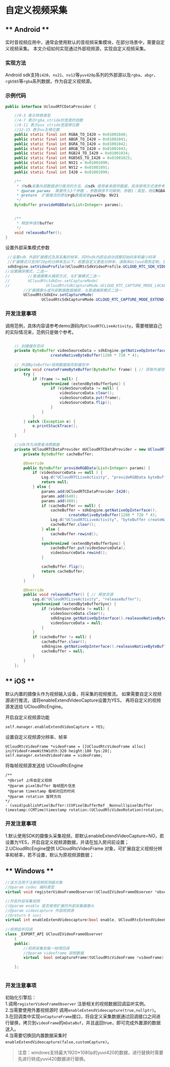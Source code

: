 # 自定义视频采集

<!-- tabs:start -->

## ** Android **

实时音视频应用中，通常会使用默认的音视频采集模块，在部分场景中，需要自定义视频采集。
本文介绍如何实现通过外部视频源，实现自定义视频采集。

### 实现方法

Android sdk支持`i420`、`nv21`、`nv12`等`yuv420p`系列的外部源以及`rgba`、`abgr`、`rgb565`等`rgba`系列数据，作为自定义视频源。    

### 示例代码

```java
public interface UcloudRTCDataProvider {

    //0-3 表示转换类型
    //4-7 表示rgba_stride的宽度的倍数
    //8-11 表示yuv_stride宽度移位数
    //12-15 表示uv左移位数
    public static final int RGBA_TO_I420 = 0x01001040;
    public static final int ABGR_TO_I420 = 0x01001041;
    public static final int BGRA_TO_I420 = 0x01001042;
    public static final int ARGB_TO_I420 = 0x01001043;
    public static final int RGB24_TO_I420 = 0x01001034;
    public static final int RGB565_TO_I420 = 0x01001025;
    public static final int NV21 = 0x01001090;
    public static final int NV12 = 0x01001091;
    public static final int I420 = 0x01001099;

    /**
     * 供sdk采集外部数据进行推流的方法，由sdk 使用者来提供数据，具体使用方式请参考rgb转yuv使用说明
     * @param params  需要传入3个参数 ，参数顺序不可颠倒，参数1：类型，例如RGBA_TO_I420，参数2：宽 参数3： 高
     * @return  扩展推流的原始rgb数据或者yuv420p，NV21
     */
    ByteBuffer provideRGBData(List<Integer> params);


    /**
     * 释放申请的buffer
     */
    void releaseBuffer();
}

```
设置外部采集模式参数

```java
 //设置sdk 外部扩展模式及其采集的帧率，同时sdk内部会自动调整初始码率和最小码率
 //扩展模式只支持720p的分辨率及以下，若要自定义更高分辨率，请联系Ucloud商务定制，否则sdk会抛出异常，终止运行。
 sdkEngine.setVideoProfile(UCloudRtcSdkVideoProfile.UCLOUD_RTC_SDK_VIDEO_PROFILE_EXTEND.extendParams(30,640,480));
//设置捕获模式，二选一
//        //普通摄像头捕获方式，与扩展模式二选一
//        UCloudRtcSdkEnv.setCaptureMode(
//                UCloudRtcSdkCaptureMode.UCLOUD_RTC_CAPTURE_MODE_LOCAL);
        //扩展摄像头或外部数据数据捕获，与普通捕获模式二选一
        UCloudRtcSdkEnv.setCaptureMode(
                UCloudRtcSdkCaptureMode.UCLOUD_RTC_CAPTURE_MODE_EXTEND);
```
### 开发注意事项

调用范例，具体内容请参考demo源码内`UCloudRTCLiveActivity`，需要根据自己的实际情况来，范例只是做个参考。

```java

    // 创建缓存空间
    private ByteBuffer videoSourceData = sdkEngine.getNativeOpInterface().
                    createNativeByteBuffer(1280 * 720 * 4);
 
    // 外部ByteBuffer视频数据保存到缓存中
    private void createFrameByteBuffer(ByteBuffer frame) { // 获取外接视频数据
        try {
            if (frame != null) {
                synchronized (extendByteBufferSync) {
                    if (videoSourceData != null) {
                        videoSourceData.clear();
                        videoSourceData.put(frame);
                        videoSourceData.flip();
                    }
                }
            }
        } catch (Exception e) {
            e.printStackTrace();
        }
    }

```

```java
    //sdk作为消费者消费数据
    private UCloudRTCDataProvider mUCloudRTCDataProvider = new UCloudRTCDataProvider() {
        private ByteBuffer cacheBuffer;

        @Override
        public ByteBuffer provideRGBData(List<Integer> params) {
            if (videoSourceData == null ) {
                Log.d("UCloudRTCLiveActivity", "provideRGBData byteBuffer data is null");
                return null;
            } else {
                params.add(UCloudRTCDataProvider.I420);
                params.add(640);
                params.add(480);
                if (cacheBuffer == null) {
                    cacheBuffer = sdkEngine.getNativeOpInterface().
                            createNativeByteBuffer(1280 * 720 * 4);
                    Log.d("UCloudRTCLiveActivity", "byteBuffer createNativeByteBuffer call ");
                    cacheBuffer.clear();
                } else {
                    cacheBuffer.rewind();
                }
                synchronized (extendByteBufferSync) {
                    cacheBuffer.put(videoSourceData);
                    videoSourceData.rewind();
                }

                cacheBuffer.flip();
                return cacheBuffer;
            }
        }

        @Override
        public void releaseBuffer() { // 释放资源
            Log.d("UCloudRTCLiveActivity", "releaseBuffer");
            synchronized (extendByteBufferSync) {
                if (videoSourceData != null) {
                    videoSourceData.clear();
                    sdkEngine.getNativeOpInterface().realeaseNativeByteBuffer(videoSourceData);
                    videoSourceData = null;
                }
            }
            if (cacheBuffer != null) {
                cacheBuffer.clear();
                sdkEngine.getNativeOpInterface().realeaseNativeByteBuffer(cacheBuffer);
                cacheBuffer = null;
            }
        }
    };
```
## ** iOS **

默认内置的摄像头作为视频输入设备，将采集的视频推流。 如果需要自定义视频源进行推流，请将enableExtendVideoCapture设置为YES， 再将自定义的视频源发送给 UCloudRtcEngine。


开启自定义视频源功能
```objc
self.manager.enableExtendVideoCapture = YES;
```

设置自定义视频源分辨率、帧率
```objc
UCloudRtcVideoFrame *videoFrame = [[UCloudRtcVideoFrame alloc] initVideoFrameWithWidth:320 height:180 fps:20];
self.manager.extendVideoFrame = videoFrame;
```

将每帧视频源发送给 UCloudRtcEngine
```objc
/**
 *@brief 上传自定义视频
 *@param pixelBuffer 每帧图片信息
 *@param timestamp 每帧对应的时间
 *@param rotation 旋转方向
*/
- (void)publishPixelBuffer:(CVPixelBufferRef _Nonnull)pixelBuffer timestamp:(CMTime)timestamp rotation:(UCloudRtcVideoRotation)rotation;
```

### 开发注意事项

1.默认使用SDK的摄像头采集视频，即默认enableExtendVideoCapture=NO，若设置为YES，开启自定义视频源数据，并请在加入房间前设置；
2.UCloudRtcEngine提供 UCloudRtcVideoFrame 对象，可扩展自定义视频分辨率和帧率，若不设置，默认为原视频源数据；



## ** Windows **

```cpp
//该方法用于注册视频观测器对象
//@param codec 编码类型
virtual void registerVideoFrameObserver(UCloudIVideoFrameObserver *observer) = 0;

//开启外部采集视频
//@param enable 是否使用扩展的外部采集摄像头
//@param videocapture 外部视频源
//@return 0 succ
virtual int enableExtendVideocapture(bool enable, UCloudRtcExtendVideoCaptureSource* videocapture) = 0;
    
//视频监听回调
class _EXPORT_API UCloudIVideoFrameObserver
    {
    public:
        //视频采集到每一帧得回调
        //@param videoframe 视频数据
        virtual  bool onCaptureFrame(tUCloudRtcVideoFrame *videoFrame) = 0;

    };
    
```
    
### 开发注意事项
   
初始化引擎后：    
1.调用`registerVideoFrameObserver` 注册相关的视频数据回调监听实例。    
2.当需要使用外置视频源时 调用`enableExtendVideocapture(true,nullptr)`。    
3.在回调类中实现`onCaptureFrame`接口，将自定义采集数据通过回调接口之间进行替换，拷贝到`videoFrame`的`mDataBuf`，并且返回true，即可完成外置源的数据送入。       
4.当需要切换回内置数据采集时`enableExtendVideocapture(false,customCapture)`。    
   
> 注意：windows支持最大1920*1080p的yuvi420的数据，进行替换时需要先进行转成yuvi420数据进行替换。

<!-- tabs:end -->

